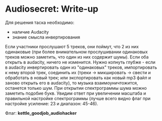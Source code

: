 # Audiosecret: Write-up

Для решения таска необходимо:
- наличие Audacity
- знание смысла инвертирования

Если участники прослушают 5 треков, они поймут, что 2 из них одинаковые (при более внимательном прослушивании одинаковых треков можно заметить, что один из них содержит шумы). Если оба открыть в audacity, ничего не изменится. Нужно копнуть глубже - если в audacity инвертировать один из "одинаковых" треков, импортировать к нему второй трек, соединить их (треки -> микшировать -> свести и обработать в новый трек; или экспортировать как новый mp3 файл и заново открыть его в audacity), то  музыка взаимоуничтожится, останется только шум. При открытии спектрограммы шума можно заметить подобие букв. Увидим ответ при увеличении масштаба и правильной настройке спектрограммы (лучше всего видно флаг при настройке усиление: 23 и диапазон: 45-46).

Флаг: **kettle_goodjob_audiohacker**
